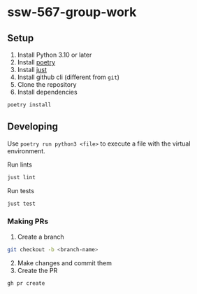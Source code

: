 # ssw-567-group-work

## Setup

1. Install Python 3.10 or later
2. Install [poetry](https://python-poetry.org/docs/#installing)
3. Install [just](https://github.com/casey/just#installation)
4. Install github cli (different from `git`)
5. Clone the repository
6. Install dependencies
```bash
poetry install
```

## Developing

Use `poetry run python3 <file>` to execute a file with the virtual environment.

Run lints
```bash
just lint
```

Run tests
```bash
just test
```

### Making PRs

1. Create a branch
```bash
git checkout -b <branch-name>
```
2. Make changes and commit them
3. Create the PR
```bash
gh pr create
```